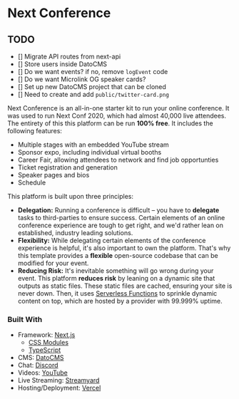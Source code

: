 # Next Conference

## TODO

- [] Migrate API routes from next-api
- [] Store users inside DatoCMS
- [] Do we want events? if no, remove `logEvent` code
- [] Do we want Microlink OG speaker cards?
- [] Set up new DatoCMS project that can be cloned
- [] Need to create and add `public/twitter-card.png`

Next Conference is an all-in-one starter kit to run your online conference. It was used to run Next Conf 2020, which had almost 40,000 live attendees. The entirety of this this platform can be run **100% free**. It includes the following features:

- Multiple stages with an embedded YouTube stream
- Sponsor expo, including individual virtual booths
- Career Fair, allowing attendees to network and find job opportunties
- Ticket registration and generation
- Speaker pages and bios
- Schedule

This platform is built upon three principles:

- **Delegation:** Running a conference is difficult – you have to **delegate** tasks to third-parties to ensure success. Certain elements of an online conference experience are tough to get right, and we'd rather lean on established, industry leading solutions.
- **Flexibility:** While delegating certain elements of the conference experience is helpful, it's also important to own the platform. That's why this template provides a **flexible** open-source codebase that can be modified for your event.
- **Reducing Risk:** It's inevitable something will go wrong during your event. This platform **reduces risk** by leaning on a dynamic site that outputs as static files. These static files are cached, ensuring your site is never down. Then, it uses [Serverless Functions]() to sprinkle dynamic content on top, which are hosted by a provider with 99.999% uptime.

### Built With

- Framework: [Next.js]()
  - [CSS Modules]()
  - [TypeScript]()
- CMS: [DatoCMS]()
- Chat: [Discord]()
- Videos: [YouTube]()
- Live Streaming: [Streamyard]()
- Hosting/Deployment: [Vercel]()
